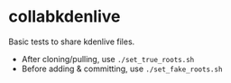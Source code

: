 # collabkdenlive

Basic tests to share kdenlive files.

- After cloning/pulling, use `./set_true_roots.sh`
- Before adding & committing, use `./set_fake_roots.sh`


